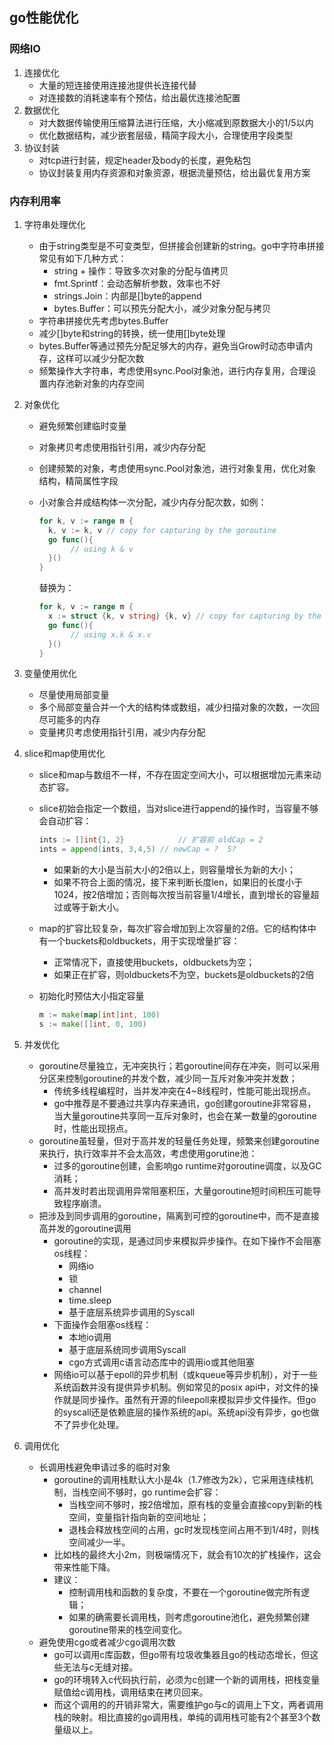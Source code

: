 ## go性能优化

### 网络IO

1. 连接优化
   - 大量的短连接使用连接池提供长连接代替
   - 对连接数的消耗速率有个预估，给出最优连接池配置
2. 数据优化
   - 对大数据传输使用压缩算法进行压缩，大小缩减到原数据大小的1/5以内
   - 优化数据结构，减少嵌套层级，精简字段大小，合理使用字段类型
3. 协议封装
   - 对tcp进行封装，规定header及body的长度，避免粘包
   - 协议封装复用内存资源和对象资源，根据流量预估，给出最优复用方案

### 内存利用率

1. 字符串处理优化

   - 由于string类型是不可变类型，但拼接会创建新的string。go中字符串拼接常见有如下几种方式：
     - string + 操作：导致多次对象的分配与值拷贝
     - fmt.Sprintf：会动态解析参数，效率也不好
     - strings.Join：内部是[]byte的append
     - bytes.Buffer：可以预先分配大小，减少对象分配与拷贝
   - 字符串拼接优先考虑bytes.Buffer
   - 减少[]byte和string的转换，统一使用[]byte处理
   - bytes.Buffer等通过预先分配足够大的内存，避免当Grow时动态申请内存，这样可以减少分配次数
   - 频繁操作大字符串，考虑使用sync.Pool对象池，进行内存复用，合理设置内存池新对象的内存空间

2. 对象优化

   - 避免频繁创建临时变量

   - 对象拷贝考虑使用指针引用，减少内存分配

   - 创建频繁的对象，考虑使用sync.Pool对象池，进行对象复用，优化对象结构，精简属性字段

   - 小对象合并成结构体一次分配，减少内存分配次数，如例：

     ```go
     for k, v := range m {
       k, v := k, v // copy for capturing by the goroutine
       go func(){
         	// using k & v
       }()
     }
     ```

     替换为：

     ```go
     for k, v := range m {
       x := struct {k, v string} {k, v} // copy for capturing by the goroutine
       go func(){
         	// using x.k & x.v
       }()
     }
     ```

3. 变量使用优化

   - 尽量使用局部变量
   - 多个局部变量合并一个大的结构体或数组，减少扫描对象的次数，一次回尽可能多的内存
   - 变量拷贝考虑使用指针引用，减少内存分配

4. slice和map使用优化

   - slice和map与数组不一样，不存在固定空间大小，可以根据增加元素来动态扩容。

   - slice初始会指定一个数组，当对slice进行append的操作时，当容量不够会自动扩容：

     ```go
     ints := []int{1, 2} 			// 扩容前 oldCap = 2
     ints = append(ints, 3,4,5) // newCap = ?  5?
     ```

     - 如果新的大小是当前大小的2倍以上，则容量增长为新的大小；
     - 如果不符合上面的情况，接下来判断长度len，如果旧的长度小于1024，按2倍增加；否则每次按当前容量1/4增长，直到增长的容量超过或等于新大小。

   - map的扩容比较复杂，每次扩容会增加到上次容量的2倍。它的结构体中有一个buckets和oldbuckets，用于实现增量扩容：

     - 正常情况下，直接使用buckets，oldbuckets为空；
     - 如果正在扩容，则oldbuckets不为空，buckets是oldbuckets的2倍

   - 初始化时预估大小指定容量

     ```go
     m := make(map[int]int, 100)
     s := make([]int, 0, 100)
     ```

5. 并发优化

   - goroutine尽量独立，无冲突执行；若goroutine间存在冲突，则可以采用分区来控制goroutine的并发个数，减少同一互斥对象冲突并发数；
     - 传统多线程编程时，当并发冲突在4~8线程时，性能可能出现拐点。
     - go中推荐是不要通过共享内存来通讯，go创建goroutine非常容易，当大量goroutine共享同一互斥对象时，也会在某一数量的goroutine时，性能出现拐点。
   - goroutine虽轻量，但对于高并发的轻量任务处理，频繁来创建goroutine来执行，执行效率并不会太高效，考虑使用gorutine池：
     - 过多的goroutine创建，会影响go runtime对goroutine调度，以及GC消耗；
     - 高并发时若出现调用异常阻塞积压，大量goroutine短时间积压可能导致程序崩溃。
   - 把涉及到同步调用的goroutine，隔离到可控的goroutine中，而不是直接高并发的goroutine调用
     - goroutine的实现，是通过同步来模拟异步操作。在如下操作不会阻塞os线程：
       - 网络io
       - 锁
       - channel
       - time.sleep
       - 基于底层系统异步调用的Syscall
     - 下面操作会阻塞os线程：
       - 本地io调用
       - 基于底层系统同步调用Syscall
       - cgo方式调用c语言动态库中的调用io或其他阻塞
     - 网络io可以基于epoll的异步机制（或kqueue等异步机制），对于一些系统函数并没有提供异步机制。例如常见的posix api中，对文件的操作就是同步操作。虽然有开源的fileepoll来模拟异步文件操作。但go的syscall还是依赖底层的操作系统的api。系统api没有异步，go也做不了异步化处理。

6. 调用优化

   - 长调用栈避免申请过多的临时对象
     - goroutine的调用栈默认大小是4k（1.7修改为2k），它采用连续栈机制，当栈空间不够时，go runtime会扩容：
       - 当栈空间不够时，按2倍增加，原有栈的变量会直接copy到新的栈空间，变量指针指向新的空间地址；
       - 退栈会释放栈空间的占用，gc时发现栈空间占用不到1/4时，则栈空间减少一半。
     - 比如栈的最终大小2m，则极端情况下，就会有10次的扩栈操作，这会带来性能下降。
     - 建议：
       - 控制调用栈和函数的复杂度，不要在一个goroutine做完所有逻辑；
       - 如果的确需要长调用栈，则考虑goroutine池化，避免频繁创建goroutine带来的栈空间变化。
   - 避免使用cgo或者减少cgo调用次数
     - go可以调用c库函数，但go带有垃圾收集器且go的栈动态增长，但这些无法与c无缝对接。
     - go的环境转入c代码执行前，必须为c创建一个新的调用栈，把栈变量赋值给c调用栈，调用结束在拷贝回来。
     - 而这个调用的的开销非常大，需要维护go与c的调用上下文，两者调用栈的映射。相比直接的go调用栈，单纯的调用栈可能有2个甚至3个数量级以上。


